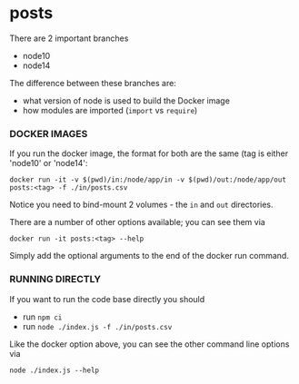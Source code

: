 # posts

There are 2 important branches
- node10
- node14

The difference between these branches are:
- what version of node is used to build the Docker image
- how modules are imported (`import` vs `require`)

### DOCKER IMAGES ###
If you run the docker image, the format for both are the same (tag is either 'node10' or 'node14':
```
docker run -it -v $(pwd)/in:/node/app/in -v $(pwd)/out:/node/app/out posts:<tag> -f ./in/posts.csv
```

Notice you need to bind-mount 2 volumes - the `in` and `out` directories.

There are a number of other options available; you can see them via
```
docker run -it posts:<tag> --help
```

Simply add the optional arguments to the end of the docker run command.


### RUNNING DIRECTLY ###
If you want to run the code base directly you should
- run `npm ci`
- run `node ./index.js -f ./in/posts.csv`

Like the docker option above, you can see the other command line options via
```
node ./index.js --help
```
